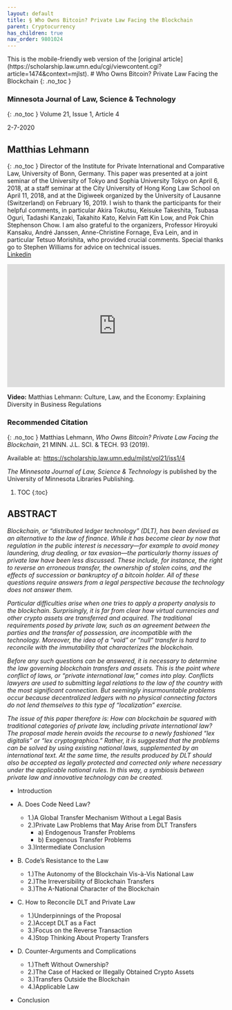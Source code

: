 ```yaml
---
layout: default
title: § Who Owns Bitcoin? Private Law Facing the Blockchain 
parent: Cryptocurrency 
has_children: true
nav_order: 9801024 
---
```

<style>
.dont-break-out {
  /* These are technically the same, but use both */
  overflow-wrap: break-word;
  word-wrap: break-word;

  -ms-word-break: break-all;
  /* This is the dangerous one in WebKit, as it breaks things wherever */
  word-break: break-all;
  /* Instead use this non-standard one: */
  word-break: break-word;
}

.youtube-container {
    position: relative;
    width: 100%;
    height: 0;
    padding-bottom: 56.25%;
}
.youtube-video {
    position: absolute;
    top: 0;
    left: 0;
    width: 100%;
    height: 100%;
}

</style>

<div class="dont-break-out" markdown="1">
This is the mobile-friendly web version of the [original article](https://scholarship.law.umn.edu/cgi/viewcontent.cgi?article=1474&context=mjlst).
# Who Owns Bitcoin? Private Law Facing the Blockchain 
{: .no_toc }

### Minnesota Journal of Law, Science & Technology 
{: .no_toc }
Volume 21, Issue 1, Article 4

2-7-2020

## Matthias Lehmann 
{: .no_toc }
Director of the Institute for Private International and Comparative Law, University of Bonn, Germany. This paper was presented at a joint seminar of the University of Tokyo and Sophia University Tokyo on April 6, 2018, at a staff seminar at the City University of Hong Kong Law School on April 11, 2018, and at the Digiweek organized by the University of Lausanne (Switzerland) on February 16, 2019. I wish to thank the participants for their helpful comments, in particular Akira Tokutsu, Keisuke Takeshita, Tsubasa Oguri, Tadashi Kanzaki, Takahito Kato, Kelvin Fatt Kin Low, and Pok Chin Stephenson Chow. I am also grateful to the organizers, Professor Hiroyuki Kansaku, André Janssen, Anne-Christine Fornage, Eva Lein, and in particular Tetsuo Morishita, who provided crucial comments. Special thanks go to Stephen Williams for advice on technical issues.  
[Linkedin](https://www.linkedin.com/in/matthias-lehmann-36b19333/)

<div class="youtube-container">
<iframe width="100%" src="https://www.youtube.com/embed/vmKps2hc0WY" title="YouTube video player" frameborder="0" allow="accelerometer; autoplay; clipboard-write; encrypted-media; gyroscope; picture-in-picture" allowfullscreen class="youtube-video"></iframe>
</div>

**Video:** Matthias Lehmann: Culture, Law, and the Economy: Explaining Diversity in Business Regulations 

### Recommended Citation
{: .no_toc }
Matthias Lehmann, *Who Owns Bitcoin? Private Law Facing the Blockchain*, 21 MINN. J.L. SCI. & TECH. 93 (2019).

Available at: https://scholarship.law.umn.edu/mjlst/vol21/iss1/4

*The Minnesota Journal of Law, Science & Technology* is published by the University of Minnesota Libraries Publishing. 

1. TOC
{:toc}

## ABSTRACT
*Blockchain, or “distributed ledger technology” (DLT), has been devised as an alternative to the law of finance. While it has become clear by now that regulation in the public interest is necessary—for example to avoid money laundering, drug dealing, or tax evasion—the particularly thorny issues of private law have been less discussed. These include, for instance, the right to reverse an erroneous transfer, the ownership of stolen coins, and the effects of succession or bankruptcy of a bitcoin holder. All of these questions require answers from a legal perspective because the technology does not answer them.*

*Particular difficulties arise when one tries to apply a property analysis to the blockchain. Surprisingly, it is far from clear how virtual currencies and other crypto assets are transferred and acquired. The traditional requirements posed by private law, such as an agreement between the parties and the transfer of possession, are incompatible with the technology. Moreover, the idea of a “void” or “null” transfer is hard to reconcile with the immutability that characterizes the blockchain.*

*Before any such questions can be answered, it is necessary to determine the law governing blockchain transfers and assets. This is the point where conflict of laws, or “private international law,” comes into play. Conflicts lawyers are used to submitting legal relations to the law of the country with the most significant connection. But seemingly insurmountable problems occur because decentralized ledgers with no physical connecting factors do not lend themselves to this type of “localization” exercise.*

*The issue of this paper therefore is: How can blockchain be squared with traditional categories of private law, including private international law? The proposal made herein avoids the recourse to a newly fashioned “lex digitalis” or “lex cryptographica.” Rather, it is suggested that the problems can be solved by using existing national laws, supplemented by an international text. At the same time, the results produced by DLT should also be accepted as legally protected and corrected only where necessary under the applicable national rules. In this way, a symbiosis between private law and innovative technology can be created.*

- Introduction

- A. Does Code Need Law?
    - 1.)A Global Transfer Mechanism Without a Legal Basis
    - 2.)Private Law Problems that May Arise from DLT Transfers
        - a) Endogenous Transfer Problems
        - b) Exogenous Transfer Problems
    - 3.)Intermediate Conclusion

- B. Code’s Resistance to the Law
    - 1.)The Autonomy of the Blockchain Vis-à-Vis National Law
    - 2.)The Irreversibility of Blockchain Transfers
    - 3.)The A-National Character of the Blockchain

- C. How to Reconcile DLT and Private Law
    - 1.)Underpinnings of the Proposal
    - 2.)Accept DLT as a Fact
    - 3.)Focus on the Reverse Transaction
    - 4.)Stop Thinking About Property Transfers

- D. Counter-Arguments and Complications
    - 1.)Theft Without Ownership?
    - 2.)The Case of Hacked or Illegally Obtained Crypto Assets
    - 3.)Transfers Outside the Blockchain
    - 4.)Applicable Law

- Conclusion
</div>
